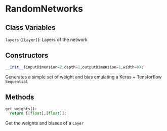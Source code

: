# RandomNetworks

## Class Variables

`layers` (`[Layer]`): Layers of the network

## Constructors

```python
__init__(inputDimension=2,depth=1,outputDimension=1,width=8):
```
Generates a simple set of weight and bias emulating a Keras + Tensforflow `Sequential` 

## Methods

```python
get_weights():
  return [[float],[float]]:
```
Get the weights and biases of a `Layer`
